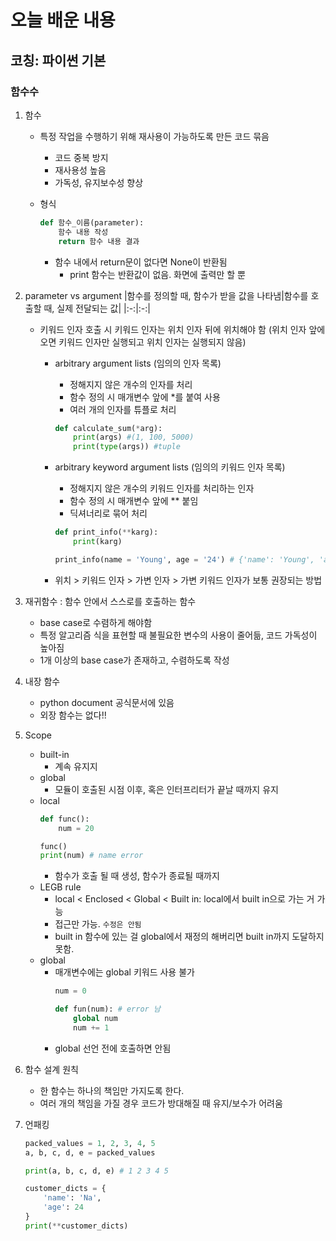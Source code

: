 # 오늘 배운 내용
## 코칭: 파이썬 기본
### 함수수

1. 함수
    - 특정 작업을 수행하기 위해 재사용이 가능하도록 만든 코드 묶음
        - 코드 중복 방지
        - 재사용성 높음
        - 가독성, 유지보수성 향상

    - 형식
        ```python
        def 함수_이름(parameter): 
            함수 내용 작성
            return 함수 내용 결과
        ```
        - 함수 내에서 return문이 없다면 None이 반환됨
            - print 함수는 반환값이 없음. 화면에 출력만 할 뿐

2. parameter vs argument
    |함수를 정의할 때, 함수가 받을 값을 나타냄|함수를 호출할 때, 실제 전달되는 값|
    |:-:|:-:|
    - 키워드 인자
        호출 시 키워드 인자는 위치 인자 뒤에 위치해야 함 (위치 인자 앞에 오면 키워드 인자만 실행되고 위치 인자는 실행되지 않음)
            
        - arbitrary argument lists (임의의 인자 목록)
            - 정해지지 않은 개수의 인자를 처리
            - 함수 정의 시 매개변수 앞에 *를 붙여 사용 
            - 여러 개의 인자를 튜플로 처리
            ```python
            def calculate_sum(*arg):
                print(args) #(1, 100, 5000)
                print(type(args)) #tuple
            ```
        
        - arbitrary keyword argument lists (임의의 키워드 인자 목록)
            - 정해지지 않은 개수의 키워드 인자를 처리하는 인자
            - 함수 정의 시 매개변수 앞에 ** 붙임
            - 딕셔너리로 묶어 처리
            ```python
            def print_info(**karg):
                print(karg)
            
            print_info(name = 'Young', age = '24') # {'name': 'Young', 'age' = 24}
        - 위치 > 키워드 인자 > 가변 인자 > 가변 키워드 인자가 보통 권장되는 방법
3. 재귀함수 : 함수 안에서 스스로를 호출하는 함수
    - base case로 수렴하게 해야함
    - 특정 알고리즘 식을 표현할 때 불필요한 변수의 사용이 줄어듦, 코드 가독성이 높아짐
    - 1개 이상의 base case가 존재하고, 수렴하도록 작성

4. 내장 함수
    - python document 공식문서에 있음
    - 외장 함수는 없다!!

5. Scope
    - built-in
        - 계속 유지지
    - global
        - 모듈이 호출된 시점 이후, 혹은 인터프리터가 끝날 때까지 유지
    - local
        ```python
        def func():
            num = 20
        
        func()
        print(num) # name error
        ```
        - 함수가 호출 될 때 생성, 함수가 종료될 때까지
    - LEGB rule
        - local < Enclosed < Global < Built in: local에서 built in으로 가는 거 가능
        - 접근만 가능. `수정은 안됨`
        - built in 함수에 있는 걸 global에서 재정의 해버리면 built in까지 도달하지 못함. 
    - global
        - 매개변수에는 global 키워드 사용 불가
            ```python
            num = 0

            def fun(num): # error 남
                global num
                num += 1
            ```
        - global 선언 전에 호출하면 안됨
6. 함수 설계 원칙
    - 한 함수는 하나의 책임만 가지도록 한다.
    - 여러 개의 책임을 가질 경우 코드가 방대해질 때 유지/보수가 어려움

7. 언패킹
    ```python
    packed_values = 1, 2, 3, 4, 5
    a, b, c, d, e = packed_values

    print(a, b, c, d, e) # 1 2 3 4 5

    customer_dicts = {
        'name': 'Na',
        'age': 24
    }
    print(**customer_dicts)
    ```